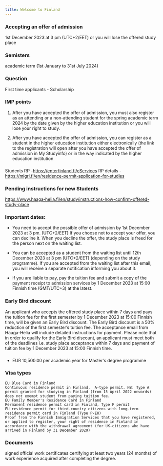 ```yaml
---
title: Welcome to Finland
---
```



### Accepting an offer of admission
1st December 2023 at 3 pm (UTC+2/EET) or you will lose the offered study place


### Semisters
academic term (1st January to 31st July 2024)

### Question 
First time applicants - Scholarship  


### IMP points 
1. After you have accepted the offer of admission, you must also register as an attending or a non-attending student for the spring academic term 2024 by the date given by the higher education institution or you will lose your right to study.

2. After you have accepted the offer of admission, you can register as a student in the higher education institution either electronically (the link to the registration will open after you have accepted the offer of admission in My Studyinfo) or in the way indicated by the higher education institution.

###
Students RP -https://enterfinland.fi/eServices
RP details -https://migri.fi/en/residence-permit-application-for-studies
### Pending instructions for new Students


https://www.haaga-helia.fi/en/study/instructions-how-confirm-offered-study-place

### Important dates:


- You need to accept the possible offer of admission by 1st December 2023 at 3 pm. (UTC+2/EET) If you choose not to accept your offer, you can decline it. When you decline the offer, the study place is freed for the person next on the waiting list.

- You can be accepted as a student from the waiting list until 12th December 2023 at 3 pm (UTC+2/EET) (depending on the study programme). If you are accepted from the waiting list after this email, you will receive a separate notification informing you about it.

- If you are liable to pay, pay the tuition fee and submit a copy of the payment receipt to admission services by 1 December 2023 at 15:00 Finnish time (GMT/UTC+3) at the latest.


### Early Bird discount


An applicant who accepts the offered study place within 7 days and pays the tuition fee for the first semester by 1 December 2023 at 15:00 Finnish time, will be given an Early Bird discount. The Early Bird discount is a 50% reduction of the first semester’s tuition fee. The acceptance email from Haaga-Helia will include detailed instructions for payment. Please note that in order to qualify for the Early Bird discount, an applicant must meet both of the deadlines i.e. study place acceptance within 7 days and payment of tuition fee by 1 December 2023 at 15:00 Finnish time.

### 
- EUR 10,500.00 per academic year for Master's degree programme



### Visa types

    EU Blue Card in Finland
    Continuous residence permit in Finland,  A-type permit. NB: Type A permit granted for studying in Finland (from 15 April 2022 onwards) does not exempt student from paying tuition fee.
    EU Family Member's Residence Card in Finland
    Permanent residence permit card in Finland, Type P permit
    EU residence permit for third-country citizens with long-term residence permit card in Finland (Type P-EU)
    Proof from the Finnish Immigration Services that you have registered, or applied to register, your right of residence in Finland in accordance with the withdrawal agreement (for UK-citizens who have arrived in Finland by 31 December 2020)



### Documents 
signed official work certificates certifying at least two years (24 months) of work experience acquired after completing the degree.
